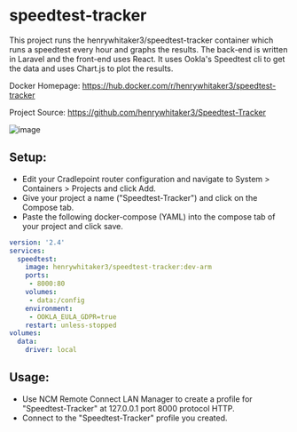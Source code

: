 # speedtest-tracker
This project runs the henrywhitaker3/speedtest-tracker container which runs a speedtest every hour and graphs the results. The back-end is written in Laravel and the front-end uses React. It uses Ookla's Speedtest cli to get the data and uses Chart.js to plot the results.

Docker Homepage: https://hub.docker.com/r/henrywhitaker3/speedtest-tracker 

Project Source: https://github.com/henrywhitaker3/Speedtest-Tracker

![image](https://user-images.githubusercontent.com/127797701/226963907-80ee2aae-f1d5-499b-9b84-ba0f6d8c8559.png)

## Setup:
- Edit your Cradlepoint router configuration and navigate to System > Containers > Projects and click Add.  
- Give your project a name ("Speedtest-Tracker") and click on the Compose tab.
- Paste the following docker-compose (YAML) into the compose tab of your project and click save.

```yaml
version: '2.4'
services:
  speedtest:
    image: henrywhitaker3/speedtest-tracker:dev-arm
    ports:
     - 8000:80
    volumes:
     - data:/config
    environment:
     - OOKLA_EULA_GDPR=true
    restart: unless-stopped
volumes:
  data:
    driver: local
```

## Usage:  
- Use NCM Remote Connect LAN Manager to create a profile for "Speedtest-Tracker" at 127.0.0.1 port 8000 protocol HTTP.
- Connect to the "Speedtest-Tracker" profile you created.


